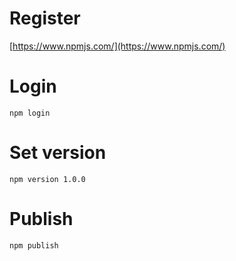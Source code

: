 # Register

[https://www.npmjs.com/](https://www.npmjs.com/)

# Login

```
npm login
```

# Set version

```
npm version 1.0.0
```

# Publish

```
npm publish
```
